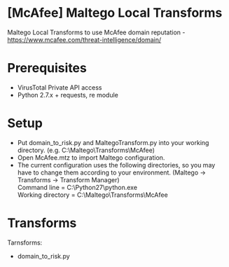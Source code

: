 # [McAfee] Maltego Local Transforms
Maltego Local Transforms to use McAfee domain reputation - https://www.mcafee.com/threat-intelligence/domain/

# Prerequisites
- VirusTotal Private API access
- Python 2.7.x + requests, re module

# Setup
- Put domain_to_risk.py and MaltegoTransform.py into your working directory. (e.g. C:\Maltego\Transforms\McAfee)
- Open McAfee.mtz to import Maltego configuration.
- The current configuration uses the following directories, so you may have to change them according to your environment. (Maltego -> Transforms -> Transform Manager)  
  Command line = C:\Python27\python.exe  
  Working directory = C:\Maltego\Transforms\McAfee

# Transforms

Tarnsforms:
- domain_to_risk.py
